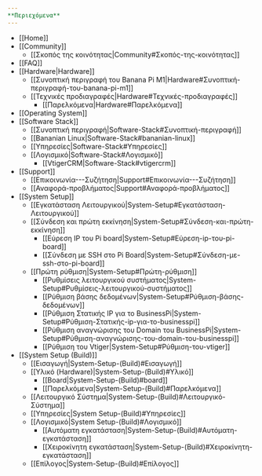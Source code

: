 ```yaml
---
**Περιεχόμενα**
---
```


- [[Home]]
- [[Community]]
  - [[Σκοπός της κοινότητας|Community#Σκοπός-της-κοινότητας]]
- [[FAQ]]
- [[Hardware|Hardware]]
  - [[Συνοπτική περιγραφή του Banana Pi M1|Hardware#Συνοπτική-περιγραφή-του-banana-pi-m1]]
  - [[Τεχνικές προδιαγραφές|Hardware#Τεχνικές-προδιαγραφές]]
    - [[Παρελκόμενα|Hardware#Παρελκόμενα]]
- [[Operating System]]
- [[Software Stack]]
  - [[Συνοπτική περιγραφή|Software-Stack#Συνοπτική-περιγραφή]]
  - [[Bananian Linux|Software-Stack#bananian-linux]]
  - [[Υπηρεσίες|Software-Stack#Υπηρεσίες]]
  - [[Λογισμικό|Software-Stack#Λογισμικό]]
    - [[VtigerCRM|Software-Stack#vtigercrm]]
- [[Support]]
  - [[Επικοινωνία---Συζήτηση|Support#Επικοινωνία---Συζήτηση]]
  - [[Αναφορά-προβλήματος|Support#Αναφορά-προβλήματος]]
- [[System Setup]]
  - [[Εγκατάσταση Λειτουργικού|System-Setup#Εγκατάσταση-Λειτουργικού]]
  - [[Σύνδεση και πρώτη εκκίνηση|System-Setup#Σύνδεση-και-πρώτη-εκκίνηση]]
    - [[Εύρεση IP του Pi board|System-Setup#Εύρεση-ip-του-pi-board]]
    - [[Σύνδεση με SSH στο Pi Board|System-Setup#Σύνδεση-με-ssh-στο-pi-board]]
  - [[Πρώτη ρύθμιση|System-Setup#Πρώτη-ρύθμιση]]
    - [[Ρυθμίσεις λειτουργικού συστήματος|System-Setup#Ρυθμίσεις-λειτουργικού-συστήματος]]
    - [[Ρύθμιση βάσης δεδομένων|System-Setup#Ρύθμιση-βάσης-δεδομένων]]
    - [[Ρύθμιση Στατικής IP για το BusinessPi|System-Setup#Ρύθμιση-Στατικής-ip-για-το-businesspi]]
    - [[Ρύθμιση αναγνώρισης του Domain τοu BusinessPi|System-Setup#Ρύθμιση-αναγνώρισης-του-domain-του-businesspi]]
    - [[Ρύθμιση του Vtiger|System-Setup#Ρύθμιση-του-vtiger]]
- [[System Setup (Build)]]
  - [[Εισαγωγή|System-Setup-(Build)#Εισαγωγή]]
  - [[Υλικό (Hardware)|System-Setup-(Build)#Υλικό]]
    - [[Board|System-Setup-(Build)#board]]
    - [[Παρελκόμενα|System-Setup-(Build)#Παρελκόμενα]]
  - [[Λειτουργικό Σύστημα|System-Setup-(Build)#Λειτουργικό-Σύστημα]]
  - [[Υπηρεσίες|System Setup-(Build)#Υπηρεσίες]]
  - [[Λογισμικό|System Setup-(Build)#Λογισμικό]]
    - [[Αυτόματη εγκατάσταση|System-Setup-(Build)#Αυτόματη-εγκατάσταση]]
    - [[Χειροκίνητη εγκατάσταση|System-Setup-(Build)#Χειροκίνητη-εγκατάσταση]]
  - [[Επίλογος|System-Setup-(Build)#Επίλογος]]